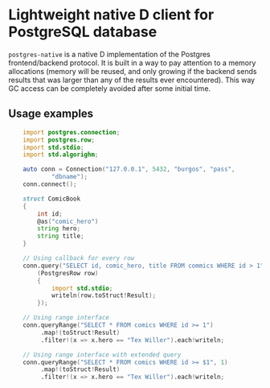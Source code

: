 # Lightweight native D client for PostgreSQL database

`postgres-native` is a native D implementation of the Postgres frontend/backend
protocol. It is built in a way to pay attention to a memory allocations (memory
will be reused, and only growing if the backend sends results that was larger
than any of the results ever encountered). This way GC access can be completely
avoided after some initial time.

## Usage examples

```D
    import postgres.connection;
    import postgres.row;
    import std.stdio;
    import std.algorighm;

    auto conn = Connection("127.0.0.1", 5432, "burgos", "pass",
            "dbname");
    conn.connect();

    struct ComicBook
    {
        int id;
        @as("comic_hero")
        string hero;
        string title;
    }

    // Using callback for every row
    conn.query("SELECT id, comic_hero, title FROM commics WHERE id > 1",
        (PostgresRow row)
        {
            import std.stdio;
            writeln(row.toStruct!Result);
        });

    // Using range interface
    conn.queryRange("SELECT * FROM comics WHERE id >= 1")
         .map!(toStruct!Result)
         .filter!(x => x.hero == "Tex Willer").each!writeln;

    // Using range interface with extended query
    conn.queryRange("SELECT * FROM comics WHERE id >= $1", 1)
         .map!(toStruct!Result)
         .filter!(x => x.hero == "Tex Willer").each!writeln;
```
